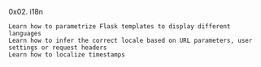 0x02. i18n

    Learn how to parametrize Flask templates to display different languages
    Learn how to infer the correct locale based on URL parameters, user settings or request headers
    Learn how to localize timestamps

